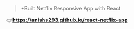 > *Built Netflix Responsive App with React


:point_right:**https://anishs293.github.io/react-netflix-app**

